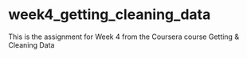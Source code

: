 # week4_getting_cleaning_data
This is the assignment for Week 4 from the Coursera course Getting &amp; Cleaning Data
